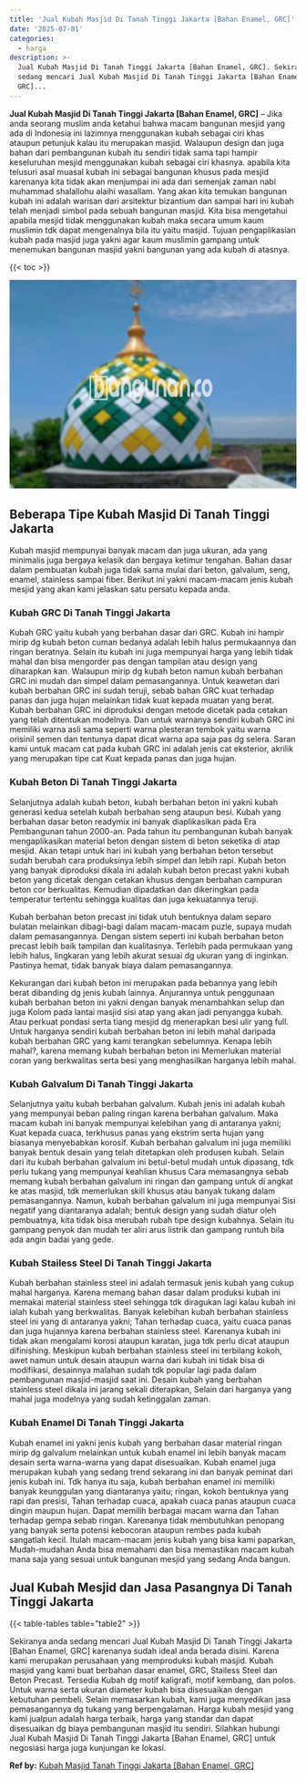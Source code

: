 ```yaml
---
title: 'Jual Kubah Masjid Di Tanah Tinggi Jakarta [Bahan Enamel, GRC]'
date: '2025-07-01'
categories:
  - harga
description: >-
  Jual Kubah Masjid Di Tanah Tinggi Jakarta [Bahan Enamel, GRC]. Sekiranya anda
  sedang mencari Jual Kubah Masjid Di Tanah Tinggi Jakarta [Bahan Enamel,
  GRC]...
---
```


**Jual Kubah Masjid Di Tanah Tinggi Jakarta \[Bahan Enamel, GRC\]** – Jika anda seorang muslim anda ketahui bahwa macam bangunan mesjid yang ada di Indonesia ini lazimnya menggunakan kubah sebagai ciri khas ataupun petunjuk kalau itu merupakan masjid. Walaupun design dan juga bahan dari pembangunan kubah itu sendiri tidak sama tapi hampir keseluruhan mesjid menggunakan kubah sebagai ciri khasnya. apabila kita telusuri asal muasal kubah ini sebagai bangunan khusus pada mesjid karenanya kita tidak akan menjumpai ini ada dari semenjak zaman nabi muhammad shalallohu alaihi wasallam. Yang akan kita temukan bangunan kubah ini adalah warisan dari arsitektur bizantium dan sampai hari ini kubah telah menjadi simbol pada sebuah bangunan masjid. Kita bisa mengetahui apabila mesjid tidak menggunakan kubah maka secara umum kaum muslimin tdk dapat mengenalnya bila itu yaitu masjid. Tujuan pengaplikasian kubah pada masjid juga yakni agar kaum muslimin gampang untuk menemukan bangunan masjid yakni bangunan yang ada kubah di atasnya.

{{< toc >}}

![Jual Kubah Masjid Di Tanah Tinggi Jakarta [Bahan Enamel, GRC]](/images/jual-kubah-masjid-10.png)

## Beberapa Tipe Kubah Masjid Di Tanah Tinggi Jakarta

Kubah masjid mempunyai banyak macam dan juga ukuran, ada yang minimalis juga bergaya kelasik dan bergaya ketimur tengahan. Bahan dasar dalam pembuatan kubah juga tidak sama mulai dari beton, galvalum, seng, enamel, stainless sampai fiber. Berikut ini yakni macam-macam jenis kubah mesjid yang akan kami jelaskan satu persatu kepada anda.

### Kubah GRC Di Tanah Tinggi Jakarta

Kubah GRC yaitu kubah yang berbahan dasar dari GRC. Kubah ini hampir mirip dg kubah beton cuman bedanya adalah lebih halus permukaannya dan ringan beratnya. Selain itu kubah ini juga mempunyai harga yang lebih tidak mahal dan bisa mengorder pas dengan tampilan atau design yang diharapkan kan. Walaupun mirip dg kubah beton namun kubah berbahan GRC ini mudah dan simpel dalam pemasangannya. Untuk keawetan dari kubah berbahan GRC ini sudah teruji, sebab bahan GRC kuat terhadap panas dan juga hujan melainkan tidak kuat kepada muatan yang berat. Kubah berbahan GRC ini diproduksi dengan metode dicetak pada cetakan yang telah ditentukan modelnya. Dan untuk warnanya sendiri kubah GRC ini memiliki warna asli sama seperti warna plesteran tembok yaitu warna orisinil semen dan tentunya dapat dicat warna apa saja pas dg selera. Saran kami untuk macam cat pada kubah GRC ini adalah jenis cat eksterior, akrilik yang merupakan tipe cat Kuat kepada panas dan juga hujan.

### Kubah Beton Di Tanah Tinggi Jakarta

Selanjutnya adalah kubah beton, kubah berbahan beton ini yakni kubah generasi kedua setelah kubah berbahan seng ataupun besi. Kubah yang berbahan dasar beton readymix ini banyak diaplikasikan pada Era Pembangunan tahun 2000-an. Pada tahun itu pembangunan kubah banyak mengaplikasikan material beton dengan sistem di beton seketika di atap mesjid. Akan tetapi untuk hari ini kubah yang berbahan beton tersebut sudah berubah cara produksinya lebih simpel dan lebih rapi. Kubah beton yang banyak diproduksi dikala ini adalah kubah beton precast yakni kubah beton yang dicetak dengan cetakan khusus dengan berbahan campuran beton cor berkualitas. Kemudian dipadatkan dan dikeringkan pada temperatur tertentu sehingga kualitas dan juga kekuatannya teruji.

Kubah berbahan beton precast ini tidak utuh bentuknya dalam separo bulatan melainkan dibagi-bagi dalam macam-macam puzle, supaya mudah dalam pemasangannya. Dengan sistem seperti ini kubah berbahan beton precast lebih baik tampilan dan kualitasnya. Terlebih pada permukaan yang lebih halus, lingkaran yang lebih akurat sesuai dg ukuran yang di inginkan. Pastinya hemat, tidak banyak biaya dalam pemasangannya.

Kekurangan dari kubah beton ini merupakan pada bebannya yang lebih berat dibanding dg jenis kubah lainnya. Anjurannya untuk penggunaan kubah berbahan beton ini yakni dengan banyak menambahkan selup dan juga Kolom pada lantai masjid sisi atap yang akan jadi penyangga kubah. Atau perkuat pondasi serta tiang mesjid dg menerapkan besi ulir yang full. Untuk harganya sendiri kubah berbahan beton ini lebih mahal daripada kubah berbahan GRC yang kami terangkan sebelumnya. Kenapa lebih mahal?, karena memang kubah berbahan beton ini Memerlukan material coran yang berkwalitas serta besi yang menghasilkan harganya lebih mahal.

### Kubah Galvalum Di Tanah Tinggi Jakarta

Selanjutnya yaitu kubah berbahan galvalum. Kubah jenis ini adalah kubah yang mempunyai beban paling ringan karena berbahan galvalum. Maka macam kubah ini banyak mempunyai kelebihan yang di antaranya yakni; Kuat kepada cuaca, terkhusus panas yang ekstrim serta hujan yang biasanya menyebabkan korosif. Kubah berbahan galvalum ini juga memiliki banyak bentuk desain yang telah ditetapkan oleh produsen kubah. Selain dari itu kubah berbahan galvalum ini betul-betul mudah untuk dipasang, tdk perlu tukang yang mempunyai keahlian khusus Cara memasangnya sebab memang kubah berbahan galvalum ini ringan dan gampang untuk di angkat ke atas masjid, tdk memerlukan skill khusus atau banyak tukang dalam pemasangannya. Namun, kubah berbahan galvalum ini juga mempunyai Sisi negatif yang diantaranya adalah; bentuk design yang sudah diatur oleh pembuatnya, kita tidak bisa merubah rubah tipe design kubahnya. Selain itu gampang penyok dan mudah ter aliri arus listrik dan gampang runtuh bila ada angin badai yang gede.

### Kubah Stailess Steel Di Tanah Tinggi Jakarta

Kubah berbahan stainless steel ini adalah termasuk jenis kubah yang cukup mahal harganya. Karena memang bahan dasar dalam produksi kubah ini memakai material stainless steel sehingga tdk diragukan lagi kalau kubah ini ialah kubah yang berkwalitas. Banyak kelebihan kubah berbahan stainless steel ini yang di antaranya yakni; Tahan terhadap cuaca, yaitu cuaca panas dan juga hujannya karena berbahan stainless steel. Karenanya kubah ini tidak akan mengalami korosi ataupun karatan, juga tdk perlu dicat ataupun difinishing. Meskipun kubah berbahan stainless steel ini terbilang kokoh, awet namun untuk desain ataupun warna dari kubah ini tidak bisa di modifikasi, desainnya malahan sudah tdk popular lagi pada dalam pembangunan masjid-masjid saat ini. Desain kubah yang berbahan stainless steel dikala ini jarang sekali diterapkan, Selain dari harganya yang mahal juga modelnya yang sudah ketinggalan zaman.

### Kubah Enamel Di Tanah Tinggi Jakarta

Kubah enamel ini yakni jenis kubah yang berbahan dasar material ringan mirip dg galvalum melainkan untuk kubah enamel ini lebih banyak macam desain serta warna-warna yang dapat disesuaikan. Kubah enamel juga merupakan kubah yang sedang trend sekarang ini dan banyak peminat dari jenis kubah ini. Tdk hanya itu saja, kubah berbahan enamel ini memiliki banyak keunggulan yang diantaranya yaitu; ringan, kokoh bentuknya yang rapi dan presisi, Tahan terhadap cuaca, apakah cuaca panas ataupun cuaca dingin maupun hujan. Dapat memilih berbagai macam warna dan Tahan terhadap gempa sebab ringan. Karenanya tidak membutuhkan penopang yang banyak serta potensi kebocoran ataupun rembes pada kubah sangatlah kecil. Itulah macam-macam jenis kubah yang bisa kami paparkan, Mudah-mudahan Anda bisa memahami dan bisa memastikan macam kubah mana saja yang sesuai untuk bangunan mesjid yang sedang Anda bangun.

## Jual Kubah Mesjid dan Jasa Pasangnya Di Tanah Tinggi Jakarta

{{< table-tables table="table2" >}}

Sekiranya anda sedang mencari Jual Kubah Masjid Di Tanah Tinggi Jakarta \[Bahan Enamel, GRC\] karenanya sudah ideal anda berada disini. Karena kami merupakan perusahaan yang memproduksi kubah masjid. Kubah masjid yang kami buat berbahan dasar enamel, GRC, Stailess Steel dan Beton Precast. Tersedia Kubah dg motif kaligrafi, motif kembang, dan polos. Untuk warna serta ukuran diameter kubah bisa disesuaikan dengan kebutuhan pembeli. Selain memasarkan kubah, kami juga menyedikan jasa pemasangannya dg tukang yang berpengalaman. Harga kubah mesjid yang kami jualpun adalah harga terbaik, harga yang standar dan dapat disesuaikan dg biaya pembangunan masjid itu sendiri. Silahkan hubungi Jual Kubah Masjid Di Tanah Tinggi Jakarta \[Bahan Enamel, GRC\] untuk negosiasi harga juga kunjungan ke lokasi.

**Ref by:** [Kubah Masjid Tanah Tinggi Jakarta [Bahan Enamel, GRC]](https://id.wikipedia.org/wiki/Kubah)

